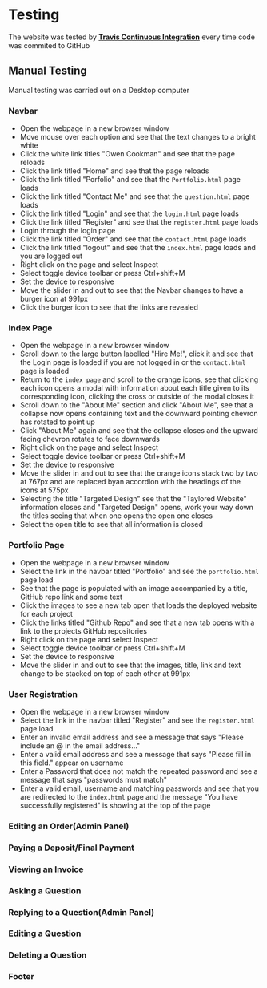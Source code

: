 # Testing

The website was tested by [**Travis Continuous Integration**](https://travis-ci.org/) every time code was commited to GitHub


## Manual Testing

Manual testing was carried out on a Desktop computer

### Navbar
- Open the webpage in a new browser window
- Move mouse over each option and see that the text changes to a bright white
- Click the white link titles "Owen Cookman" and see that the page reloads
- Click the link titled "Home" and see that the page reloads
- Click the link titled "Porfolio" and see that the `Portfolio.html` page loads
- Click the link titled "Contact Me" and see that the `question.html` page loads
- Click the link titled "Login" and see that the `login.html` page loads
- Click the link titled "Register" and see that the `register.html` page loads
- Login through the login page
- Click the link titled "Order" and see that the `contact.html` page loads
- Click the link titled "logout" and see that the `index.html` page loads and you are logged out
- Right click on the page and select Inspect
- Select toggle device toolbar or press Ctrl+shift+M
- Set the device to responsive
- Move the slider in and out to see that the Navbar changes to have a burger icon at 991px
- Click the burger icon to see that the links are revealed


### Index Page
- Open the webpage in a new browser window
- Scroll down to the large button labelled "Hire Me!", click it and see that the Login page is loaded if you are not 
logged in or the `contact.html` page is loaded
- Return to the `index page` and scroll to the orange icons, see that clicking each icon opens a modal with information
about each title given to its corresponding icon, clicking the cross or outside of the modal closes it
- Scroll down to the "About Me" section and click "About Me", see that a collapse now opens containing text and the downward
pointing chevron has rotated to point up
- Click "About Me" again and see that the collapse closes and the upward facing chevron rotates to face downwards
- Right click on the page and select Inspect
- Select toggle device toolbar or press Ctrl+shift+M
- Set the device to responsive
- Move the slider in and out to see that the orange icons stack two by two at 767px and are replaced byan accordion with 
the headings of the icons at 575px
- Selecting the title "Targeted Design" see that the "Taylored Website" information closes and "Targeted Design" opens, work
your way down the titles seeing that when one opens the open one closes
- Select the open title to see that all information is closed

### Portfolio Page
- Open the webpage in a new browser window
- Select the link in the navbar titled "Portfolio" and see the `portfolio.html` page load
- See that the page is populated with an image accompanied by a title, GitHub repo link and some text
- Click the images to see a new tab open that loads the deployed website for each project
- Click the links titled "Github Repo" and see that a new tab opens with a link to the projects GitHub repositories
- Right click on the page and select Inspect
- Select toggle device toolbar or press Ctrl+shift+M
- Set the device to responsive
- Move the slider in and out to see that the images, title, link and text change to be stacked on top of each other at 991px

### User Registration
- Open the webpage in a new browser window
- Select the link in the navbar titled "Register" and see the `register.html` page load
- Enter an invalid email address and see a message that says "Please include an @ in the email address..."
- Enter a valid email address and see a message that says "Please fill in this field." appear on username
- Enter a Password that does not match the repeated password and see a message that says "passwords must match"
- Enter a valid email, username and matching passwords and see that you are redirected to the `index.html` page and 
the message "You have successfully registered" is showing at the top of the page



### Editing an Order(Admin Panel)

### Paying a Deposit/Final Payment

### Viewing an Invoice

### Asking a Question

### Replying to a Question(Admin Panel)

### Editing a Question

### Deleting a Question

### Footer